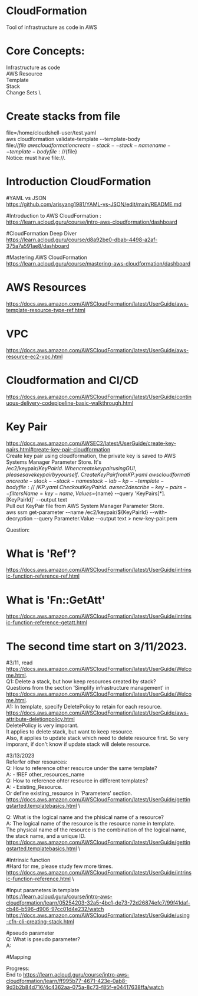 # CloudFormation
Tool of infrastructure as code in AWS

# Core Concepts: 
Infrastructure as code \
AWS Resource \
Template \
Stack \
Change Sets \

# Create stacks from file
file=/home/cloudshell-user/test.yaml \
aws cloudformation validate-template --template-body file://${file} \
aws cloudformation create-stack --stack-name name --template-body file://${file} \
Notice: must have file://.

# Introduction CloudFormation
#YAML vs JSON \
https://github.com/arisyang1981/YAML-vs-JSON/edit/main/README.md 

#Introduction to AWS CloudFormation : \
https://learn.acloud.guru/course/intro-aws-cloudformation/dashboard 

#CloudFormation Deep Diver \
https://learn.acloud.guru/course/d8a92be0-dbab-4498-a2af-375a7a591ae8/dashboard 

#Mastering AWS CloudFormation \
https://learn.acloud.guru/course/mastering-aws-cloudformation/dashboard

# AWS Resources 
https://docs.aws.amazon.com/AWSCloudFormation/latest/UserGuide/aws-template-resource-type-ref.html

# VPC
https://docs.aws.amazon.com/AWSCloudFormation/latest/UserGuide/aws-resource-ec2-vpc.html 

# Cloudformation and CI/CD
https://docs.aws.amazon.com/AWSCloudFormation/latest/UserGuide/continuous-delivery-codepipeline-basic-walkthrough.html

# Key Pair
https://docs.aws.amazon.com/AWSEC2/latest/UserGuide/create-key-pairs.html#create-key-pair-cloudformation \
Create key pair using cloudformation, the private key is saved to AWS Systems Manager Parameter Store. It's /ec2/keypair/${KeyPairId}. \
When create key pair using GUI, please save key pair by yourself. \
Create Key Pair from KP.yaml \
aws cloudformation create-stack --stack-name stack-lab-kp --template-body file://~/KP.yaml \
Check out KeyPairId. \
aws ec2 describe-key-pairs --filters Name=key-name,Values=${name} --query 'KeyPairs[*].[KeyPairId]' --output text \
Pull out KeyPair file from AWS System Manager Parameter Store. \
aws ssm get-parameter --name /ec2/keypair/${KeyPairId} --with-decryption --query Parameter.Value --output text > new-key-pair.pem

Question:
# What is 'Ref'?
https://docs.aws.amazon.com/AWSCloudFormation/latest/UserGuide/intrinsic-function-reference-ref.html
# What is 'Fn::GetAtt'
https://docs.aws.amazon.com/AWSCloudFormation/latest/UserGuide/intrinsic-function-reference-getatt.html


# The second time start on 3/11/2023.
#3/11, read https://docs.aws.amazon.com/AWSCloudFormation/latest/UserGuide/Welcome.html. \
Q1: Delete a stack, but how keep resources created by stack? \
Questions from the section 'Simplify infrastructure management' in https://docs.aws.amazon.com/AWSCloudFormation/latest/UserGuide/Welcome.html. \
A1: In template, specify DeletePolicy to retain for each resource. \
https://docs.aws.amazon.com/AWSCloudFormation/latest/UserGuide/aws-attribute-deletionpolicy.html \
DeletePolicy is very imporant. \
It applies to delete stack, but want to keep resource. \
Also, it applies to update stack which need to delete resource first. So very imporant, if don't know if update stack will delete resource.

#3/13/2023 \
Referfer other resources: \
Q: How to reference other resource under the same template? \
A: - !REF other_resources_name \
Q: How to reference ohter resource in different templates? \
A: - Existing_Resource. \
Or define existing_resource in 'Parameters' section. \
https://docs.aws.amazon.com/AWSCloudFormation/latest/UserGuide/gettingstarted.templatebasics.html \

Q: What is the logical name and the phisical name of a resource? \
A: The logical name of the resource is the resource name in template. \
The physical name of the resource is the combination of the logical name, the stack name, and a unique ID. \
https://docs.aws.amazon.com/AWSCloudFormation/latest/UserGuide/gettingstarted.templatebasics.html \

#Intrinsic function \
#Hard for me, please study few more times. \
https://docs.aws.amazon.com/AWSCloudFormation/latest/UserGuide/intrinsic-function-reference.html \

#Input parameters in template \
https://learn.acloud.guru/course/intro-aws-cloudformation/learn/05254203-32a5-4bc1-de73-72d26874efc7/99f41daf-cb46-b596-d906-97cc01d4e232/watch \
https://docs.aws.amazon.com/AWSCloudFormation/latest/UserGuide/using-cfn-cli-creating-stack.html

#pseudo parameter \
Q: What is pseudo parameter? \
A:

#Mapping 


Progress: \
End to https://learn.acloud.guru/course/intro-aws-cloudformation/learn/ff995b77-4671-423e-0ab8-9d3b2b84d716/4c4362aa-075a-8c73-f85f-e04417638ffa/watch 

